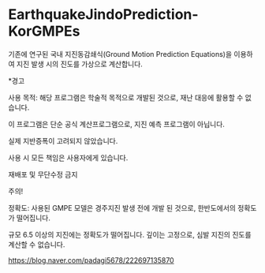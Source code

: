 # EarthquakeJindoPrediction-KorGMPEs
기존에 연구된 국내 지진동감쇄식(Ground Motion Prediction Equations)을 이용하여 지진 발생 시의 진도를 가상으로 계산합니다.

*경고


사용 목적: 해당 프로그램은 학술적 목적으로 개발된 것으로, 재난 대응에 활용할 수 없습니다.

이 프로그램은 단순 공식 계산프로그램으로, 지진 예측 프로그램이 아닙니다.

실제 지반증폭이 고려되지 않았습니다.​

사용 시 모든 책임은 사용자에게 있습니다.

재배포 및 무단수정 금지


주의!


정확도: 사용된 GMPE 모델은 경주지진 발생 전에 개발 된 것으로, 한반도에서의 정확도가 떨어집니다.

규모 6.5 이상의 지진에는 정확도가 떨어집니다. 깊이는 고정으로, 심발 지진의 진도를 계산할 수 없습니다.

https://blog.naver.com/padagi5678/222697135870
